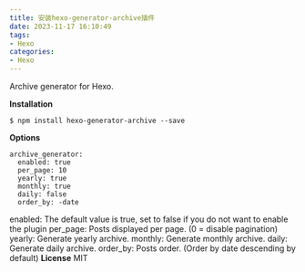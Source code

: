 ```yaml
---
title: 安装hexo-generator-archive插件
date: 2023-11-17 16:10:49
tags:
- Hexo
categories:
- Hexo
---
```


Archive generator for Hexo.

**Installation**
```text
$ npm install hexo-generator-archive --save
```
**Options**

```text
archive_generator:
  enabled: true
  per_page: 10
  yearly: true
  monthly: true
  daily: false
  order_by: -date
```
enabled: The default value is true, set to false if you do not want to enable the plugin
per_page: Posts displayed per page. (0 = disable pagination)
yearly: Generate yearly archive.
monthly: Generate monthly archive.
daily: Generate daily archive.
order_by: Posts order. (Order by date descending by default)
**License**
MIT
